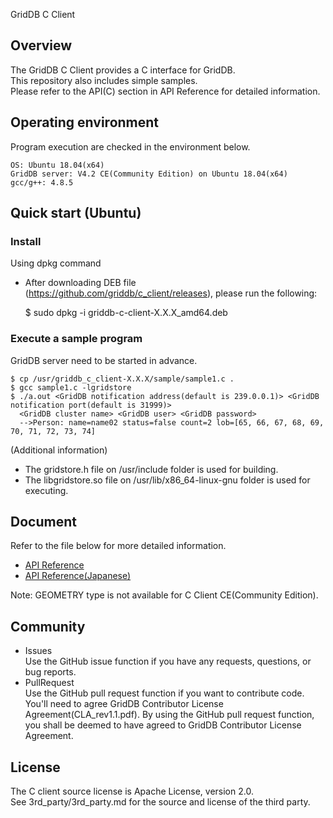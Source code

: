 GridDB C Client

## Overview

The GridDB C Client provides a C interface for GridDB.  
This repository also includes simple samples.  
Please refer to the API(C) section in API Reference for detailed information.

## Operating environment

Program execution are checked in the environment below.

    OS: Ubuntu 18.04(x64)  
    GridDB server: V4.2 CE(Community Edition) on Ubuntu 18.04(x64)
    gcc/g++: 4.8.5

## Quick start (Ubuntu)

### Install

Using dpkg command
- After downloading DEB file (https://github.com/griddb/c_client/releases), please run the following:

    $ sudo dpkg -i griddb-c-client-X.X.X_amd64.deb

### Execute a sample program
GridDB server need to be started in advance.

    $ cp /usr/griddb_c_client-X.X.X/sample/sample1.c .
    $ gcc sample1.c -lgridstore
    $ ./a.out <GridDB notification address(default is 239.0.0.1)> <GridDB notification port(default is 31999)>
      <GridDB cluster name> <GridDB user> <GridDB password>
      -->Person: name=name02 status=false count=2 lob=[65, 66, 67, 68, 69, 70, 71, 72, 73, 74]

(Additional information)
- The gridstore.h file on /usr/include folder is used for building.  
- The libgridstore.so file on /usr/lib/x86_64-linux-gnu folder is used for executing.  

## Document
  Refer to the file below for more detailed information.  
  - [API Reference](https://griddb.github.io/griddb_nosql/manual/GridDB_API_Reference.html)
  - [API Reference(Japanese)](https://griddb.github.io/griddb_nosql/manual/GridDB_API_Reference_ja.html)

Note: GEOMETRY type is not available for C Client CE(Community Edition).  

## Community
  * Issues  
    Use the GitHub issue function if you have any requests, questions, or bug reports. 
  * PullRequest  
    Use the GitHub pull request function if you want to contribute code.
    You'll need to agree GridDB Contributor License Agreement(CLA_rev1.1.pdf).
    By using the GitHub pull request function, you shall be deemed to have agreed to GridDB Contributor License Agreement.

## License
  The C client source license is Apache License, version 2.0.  
  See 3rd_party/3rd_party.md for the source and license of the third party.
